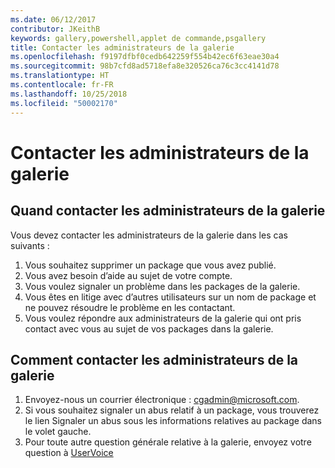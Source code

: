 ```yaml
---
ms.date: 06/12/2017
contributor: JKeithB
keywords: gallery,powershell,applet de commande,psgallery
title: Contacter les administrateurs de la galerie
ms.openlocfilehash: f9197dfbf0cedb642259f554b42ec6f63eae30a4
ms.sourcegitcommit: 98b7cfd8ad5718efa8e320526ca76c3cc4141d78
ms.translationtype: HT
ms.contentlocale: fr-FR
ms.lasthandoff: 10/25/2018
ms.locfileid: "50002170"
---
```

# <a name="contact-gallery-administrators"></a>Contacter les administrateurs de la galerie

## <a name="when-to-contact-gallery-administrators"></a>Quand contacter les administrateurs de la galerie

Vous devez contacter les administrateurs de la galerie dans les cas suivants :

1. Vous souhaitez supprimer un package que vous avez publié.
2. Vous avez besoin d’aide au sujet de votre compte.
3. Vous voulez signaler un problème dans les packages de la galerie.
4. Vous êtes en litige avec d’autres utilisateurs sur un nom de package et ne pouvez résoudre le problème en les contactant.
5. Vous voulez répondre aux administrateurs de la galerie qui ont pris contact avec vous au sujet de vos packages dans la galerie.

## <a name="how-to-contact-gallery-administrators"></a>Comment contacter les administrateurs de la galerie

1. Envoyez-nous un courrier électronique : cgadmin@microsoft.com.
2. Si vous souhaitez signaler un abus relatif à un package, vous trouverez le lien Signaler un abus sous les informations relatives au package dans le volet gauche.
3. Pour toute autre question générale relative à la galerie, envoyez votre question à [UserVoice](http://windowsserver.uservoice.com/forums/301869-powershell)
